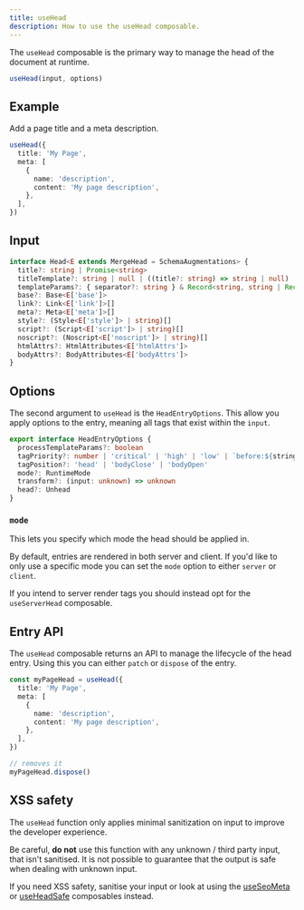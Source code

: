 ```yaml
---
title: useHead
description: How to use the useHead composable.
---
```


The `useHead` composable is the primary way to manage the head of the document at runtime.

```ts
useHead(input, options)
```

## Example

Add a page title and a meta description.

```ts
useHead({
  title: 'My Page',
  meta: [
    {
      name: 'description',
      content: 'My page description',
    },
  ],
})
```

## Input

```ts
interface Head<E extends MergeHead = SchemaAugmentations> {
  title?: string | Promise<string>
  titleTemplate?: string | null | ((title?: string) => string | null)
  templateParams?: { separator?: string } & Record<string, string | Record<string, string>>
  base?: Base<E['base']>
  link?: Link<E['link']>[]
  meta?: Meta<E['meta']>[]
  style?: (Style<E['style']> | string)[]
  script?: (Script<E['script']> | string)[]
  noscript?: (Noscript<E['noscript']> | string)[]
  htmlAttrs?: HtmlAttributes<E['htmlAttrs']>
  bodyAttrs?: BodyAttributes<E['bodyAttrs']>
}
```

## Options

The second argument to `useHead` is the `HeadEntryOptions`. This allow you apply options to the entry, meaning all
tags that exist within the `input`.

```ts
export interface HeadEntryOptions {
  processTemplateParams?: boolean
  tagPriority?: number | 'critical' | 'high' | 'low' | `before:${string}` | `after:${string}`
  tagPosition?: 'head' | 'bodyClose' | 'bodyOpen'
  mode?: RuntimeMode
  transform?: (input: unknown) => unknown
  head?: Unhead
}
```

### `mode`

This lets you specify which mode the head should be applied in.

By default, entries are rendered in both server and client. If you'd like to only use a specific mode
you can set the `mode` option to either `server` or `client`.

If you intend to server render tags you should instead opt for the `useServerHead` composable.

## Entry API

The `useHead` composable returns an API to manage the lifecycle of the head entry. Using this you can either `patch` or
`dispose` of the entry.

```ts
const myPageHead = useHead({
  title: 'My Page',
  meta: [
    {
      name: 'description',
      content: 'My page description',
    },
  ],
})

// removes it
myPageHead.dispose()
```

## XSS safety

The `useHead` function only applies minimal sanitization on input to improve the developer experience.

Be careful, **do not** use this function with any unknown / third party input, that isn't sanitised. It is not possible
to guarantee that the output is safe when dealing with unknown input.

If you need XSS safety, sanitise your input or
look at using the [useSeoMeta](/usage/composables/use-seo-meta) or [useHeadSafe](/usage/composables/use-head-safe) composables instead.
